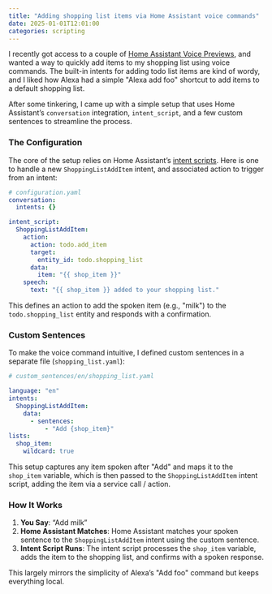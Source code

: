 ```yaml
---
title: "Adding shopping list items via Home Assistant voice commands"
date: 2025-01-01T12:01:00
categories: scripting
---
```


I recently got access to a couple of [Home Assistant Voice Previews](https://www.home-assistant.io/voice-pe/), and wanted a way to quickly add items to my shopping list using voice commands. The built-in intents for adding todo list items are kind of wordy, and I liked how Alexa had a simple "Alexa add foo" shortcut to add items to a default shopping list.

After some tinkering, I came up with a simple setup that uses Home Assistant’s `conversation` integration, `intent_script`, and a few custom sentences to streamline the process.

### The Configuration

The core of the setup relies on Home Assistant’s [intent scripts](https://www.home-assistant.io/integrations/intent_script/). Here is one to handle a new `ShoppingListAddItem` intent, and associated action to trigger from an intent:

```yaml
# configuration.yaml
conversation:
  intents: {}

intent_script:
  ShoppingListAddItem:
    action:
      action: todo.add_item
      target:
        entity_id: todo.shopping_list
      data:
        item: "{{ shop_item }}"
    speech:
      text: "{{ shop_item }} added to your shopping list."
```

This defines an action to add the spoken item (e.g., "milk") to the `todo.shopping_list` entity and responds with a confirmation.

### Custom Sentences

To make the voice command intuitive, I defined custom sentences in a separate file (`shopping_list.yaml`):

```yaml
# custom_sentences/en/shopping_list.yaml

language: "en"
intents:
  ShoppingListAddItem:
    data:
      - sentences:
          - "Add {shop_item}"
lists:
  shop_item:
    wildcard: true
```

This setup captures any item spoken after "Add" and maps it to the `shop_item` variable, which is then passed to the `ShoppingListAddItem` intent script, adding the item via a service call / action.

### How It Works

1. **You Say**: “Add milk”
2. **Home Assistant Matches**: Home Assistant matches your spoken sentence to the `ShoppingListAddItem` intent using the custom sentence.
3. **Intent Script Runs**: The intent script processes the `shop_item` variable, adds the item to the shopping list, and confirms with a spoken response.

This largely mirrors the simplicity of Alexa’s "Add foo" command but keeps everything local.
